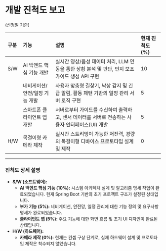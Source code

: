 # 개발 진척도 보고

(신청일 기준)

| 구분 | 기능 | 설명 | 현재 진척도(%) |
| :--- | :--- | :--- | :--- |
| S/W | AI 백엔드 핵심 기능 개발 | 실시간 영상/음성 데이터 처리, LLM 연동을 통한 상황 분석 및 판단, 인지 보조 가이드 생성 API 구현 | 10 |
| | 네비게이션/안전/일정 기능 개발 | 사용자 맞춤형 길찾기, 낙상 감지 및 긴급 알림, 활동 패턴 기반의 일정 관리 서버 로직 구현 | 5 |
| | 스마트폰 클라이언트 앱 개발 | 서버로부터 가이드를 수신하여 출력하고, 센서 데이터를 서버로 전송하는 사용자 인터페이스(UI) 개발 | 5 |
| H/W | 목걸이형 카메라 제작 | 실시간 스트리밍이 가능한 저전력, 경량의 목걸이형 디바이스 프로토타입 설계 및 제작 | 0 |

---

### 진척도 상세 설명

- **S/W (소프트웨어):**
    - **AI 백엔드 핵심 기능 (10%):** 시스템 아키텍처 설계 및 알고리즘 명세 작업이 완료되었습니다. 현재 Spring Boot 기반의 초기 프로젝트 구조가 설정된 상태입니다.
    - **부가 기능 (5%):** 네비게이션, 안전망, 일정 관리에 대한 기능 정의 및 요구사항 명세가 완료되었습니다.
    - **클라이언트 앱 (5%):** 주요 기능에 대한 화면 흐름 및 초기 UI 디자인이 완료된 상태입니다.
- **H/W (하드웨어):**
    - **카메라 제작 (0%):** 현재는 컨셉 구상 단계로, 실제 하드웨어 설계 및 프로토타입 제작은 착수되지 않았습니다. 